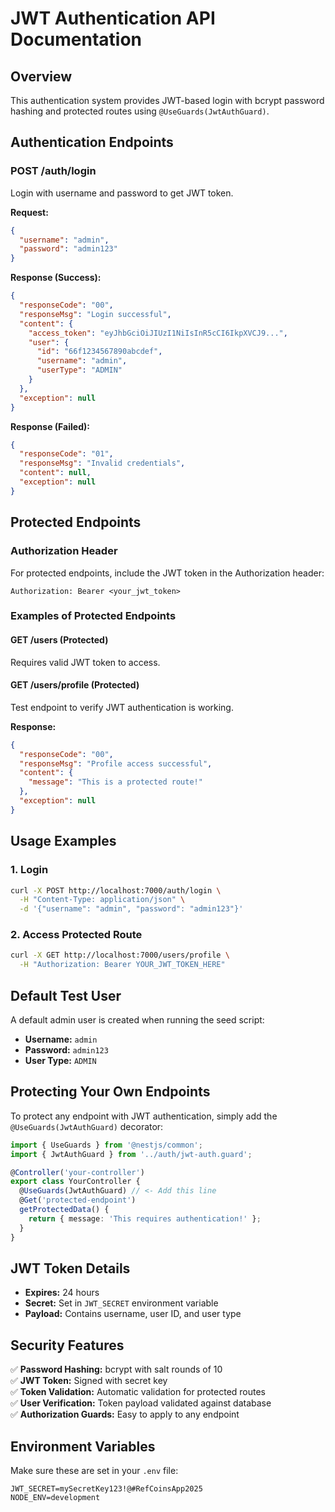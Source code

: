 # JWT Authentication API Documentation

## Overview

This authentication system provides JWT-based login with bcrypt password hashing and protected routes using `@UseGuards(JwtAuthGuard)`.

## Authentication Endpoints

### POST /auth/login

Login with username and password to get JWT token.

**Request:**

```json
{
  "username": "admin",
  "password": "admin123"
}
```

**Response (Success):**

```json
{
  "responseCode": "00",
  "responseMsg": "Login successful",
  "content": {
    "access_token": "eyJhbGciOiJIUzI1NiIsInR5cCI6IkpXVCJ9...",
    "user": {
      "id": "66f1234567890abcdef",
      "username": "admin",
      "userType": "ADMIN"
    }
  },
  "exception": null
}
```

**Response (Failed):**

```json
{
  "responseCode": "01",
  "responseMsg": "Invalid credentials",
  "content": null,
  "exception": null
}
```

## Protected Endpoints

### Authorization Header

For protected endpoints, include the JWT token in the Authorization header:

```
Authorization: Bearer <your_jwt_token>
```

### Examples of Protected Endpoints

#### GET /users (Protected)

Requires valid JWT token to access.

#### GET /users/profile (Protected)

Test endpoint to verify JWT authentication is working.

**Response:**

```json
{
  "responseCode": "00",
  "responseMsg": "Profile access successful",
  "content": {
    "message": "This is a protected route!"
  },
  "exception": null
}
```

## Usage Examples

### 1. Login

```bash
curl -X POST http://localhost:7000/auth/login \
  -H "Content-Type: application/json" \
  -d '{"username": "admin", "password": "admin123"}'
```

### 2. Access Protected Route

```bash
curl -X GET http://localhost:7000/users/profile \
  -H "Authorization: Bearer YOUR_JWT_TOKEN_HERE"
```

## Default Test User

A default admin user is created when running the seed script:

- **Username:** `admin`
- **Password:** `admin123`
- **User Type:** `ADMIN`

## Protecting Your Own Endpoints

To protect any endpoint with JWT authentication, simply add the `@UseGuards(JwtAuthGuard)` decorator:

```typescript
import { UseGuards } from '@nestjs/common';
import { JwtAuthGuard } from '../auth/jwt-auth.guard';

@Controller('your-controller')
export class YourController {
  @UseGuards(JwtAuthGuard) // <- Add this line
  @Get('protected-endpoint')
  getProtectedData() {
    return { message: 'This requires authentication!' };
  }
}
```

## JWT Token Details

- **Expires:** 24 hours
- **Secret:** Set in `JWT_SECRET` environment variable
- **Payload:** Contains username, user ID, and user type

## Security Features

✅ **Password Hashing:** bcrypt with salt rounds of 10  
✅ **JWT Token:** Signed with secret key  
✅ **Token Validation:** Automatic validation for protected routes  
✅ **User Verification:** Token payload validated against database  
✅ **Authorization Guards:** Easy to apply to any endpoint

## Environment Variables

Make sure these are set in your `.env` file:

```
JWT_SECRET=mySecretKey123!@#RefCoinsApp2025
NODE_ENV=development
```
